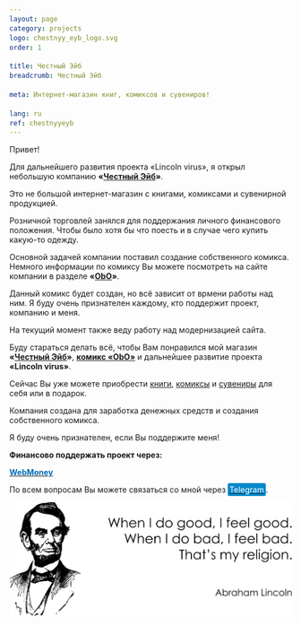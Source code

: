 ```yaml
---
layout: page
category: projects
logo: chestnyy_eyb_logo.svg
order: 1

title: Честный Эйб
breadcrumb: Честный Эйб

meta: Интернет-магазин книг, комиксов и сувениров!

lang: ru
ref: chestnyyeyb
---
```


Привет!

Для дальнейшего развития проекта «Lincoln virus», я открыл небольшую компанию **«<a href="https://chestnyyeyb.ru/" target="_blank">Честный Эйб</a>»**.  

Это не большой интернет-магазин с книгами, комиксами и сувенирной продукцией.  

Розничной торговлей занялся для поддержания личного финансового положения. Чтобы было хотя бы что поесть и в случае чего купить какую-то одежду.  

Основной задачей компании поставил создание собственного комикса. Немного информации по комиксу Вы можете посмотреть на сайте компании в разделе **«<a href="https://chestnyyeyb.ru/obo/" target="_blank">ObO</a>»**.  

Данный комикс будет создан, но всё зависит от врмени работы над ним. Я буду очень признателен каждому, кто поддержит проект, компанию и меня.  

На текущий момент также веду работу над модернизацией сайта.  

Буду стараться делать всё, чтобы Вам понравился мой магазин **«<a href="https://chestnyyeyb.ru/" target="_blank">Честный Эйб</a>»**, **<a href="https://chestnyyeyb.ru/obo/" target="_blank">комикс «ObO»</a>** и дальнейшее развитие проекта **«Lincoln virus»**.

Сейчас Вы уже можете приобрести <a href="https://chestnyyeyb.ru/books/" target="_blank">книги</a>, <a href="https://chestnyyeyb.ru/comics/" target="_blank">комиксы</a> и <a href="https://chestnyyeyb.ru/souvenirs/" target="_blank">сувениры</a> для себя или в подарок.  

Компания создана для заработка денежных средств и создания собственного комикса.

Я буду очень признателен, если Вы поддержите меня!

**Финансово поддержать проект через:**

**<a href="https://passport.webmoney.ru/asp/certview.asp?wmid=400086000803" target="_blank"><span style="color:#036cb5">WebMoney</span></a>**

По всем вопросам Вы можете связаться со мной через <a href="https://t.me/chutkoy" target="_blank"><span style="background-color:#0088cc; color:white; padding:3px; border-radius: 3px">Telegram</span></a>.

<a data-fancybox="gallery" href="/img/about_the_virus/Lincoln.png"><img src="/img/about_the_virus/Lincoln.png" alt=""></a>

